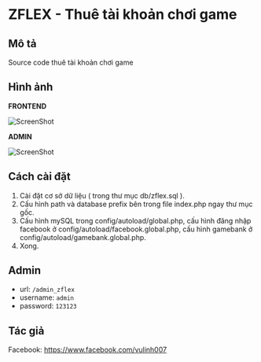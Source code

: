 ZFLEX - Thuê tài khoản chơi game
=======================

Mô tả
------------

Source code thuê tài khoản chơi game

Hình ảnh
------------
**FRONTEND**



![ScreenShot](https://i.imgur.com/x7WoLKK.jpg)




**ADMIN**



![ScreenShot](https://i.imgur.com/ytkZWPU.png)


Cách cài đặt
------------

1. Cài đặt cơ sở dữ liệu ( trong thư mục db/zflex.sql ).
2. Cấu hình path và database prefix bên trong file index.php ngay thư mục gốc.
3. Cấu hình mySQL trong config/autoload/global.php, cấu hình đăng nhập facebook ở config/autoload/facebook.global.php, cấu hình gamebank ở config/autoload/gamebank.global.php.
4. Xong.  

Admin
------------
 - url: `/admin_zflex`
 - username: `admin`
 - password: `123123`
 
 Tác giả
 ------------
 Facebook: https://www.facebook.com/vulinh007

